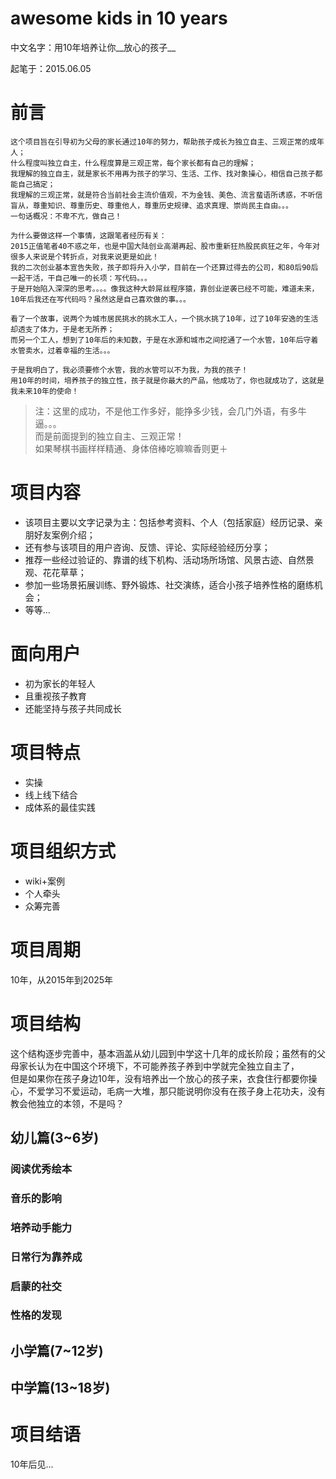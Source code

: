   awesome kids in 10 years
=============================

中文名字：用10年培养让你__放心的孩子__  

起笔于：2015.06.05  

# 前言

    这个项目旨在引导初为父母的家长通过10年的努力，帮助孩子成长为独立自主、三观正常的成年人；  
    什么程度叫独立自主，什么程度算是三观正常，每个家长都有自己的理解；  
    我理解的独立自主，就是家长不用再为孩子的学习、生活、工作、找对象操心，相信自己孩子都能自己搞定；  
    我理解的三观正常，就是符合当前社会主流价值观，不为金钱、美色、流言蜚语所诱惑，不听信盲从，尊重知识、尊重历史、尊重他人，尊重历史规律、追求真理、崇尚民主自由。。。  
    一句话概况：不卑不亢，做自己！  
    
    为什么要做这样一个事情，这跟笔者经历有关：  
    2015正值笔者40不惑之年，也是中国大陆创业高潮再起、股市重新狂热股民疯狂之年，今年对很多人来说是个转折点，对我来说更是如此！  
    我的二次创业基本宣告失败，孩子即将升入小学，目前在一个还算过得去的公司，和80后90后一起干活，干自己唯一的长项：写代码。。。  
    于是开始陷入深深的思考。。。。像我这种大龄屌丝程序猿，靠创业逆袭已经不可能，难道未来，10年后我还在写代码吗？虽然这是自己喜欢做的事。。。
    
    看了一个故事，说两个为城市居民挑水的挑水工人，一个挑水挑了10年，过了10年安逸的生活却透支了体力，于是老无所养；  
    而另一个工人，想到了10年后的未知数，于是在水源和城市之间挖通了一个水管，10年后守着水管卖水，过着幸福的生活。。。  
    
    于是我明白了，我必须要修个水管，我的水管可以不为我，为我的孩子！  
    用10年的时间，培养孩子的独立性，孩子就是你最大的产品，他成功了，你也就成功了，这就是我未来10年的使命！  
    
> 注：这里的成功，不是他工作多好，能挣多少钱，会几门外语，有多牛逼。。。  
  而是前面提到的独立自主、三观正常！  
  如果琴棋书画样样精通、身体倍棒吃嘛嘛香则更＋  
    
# 项目内容

* 该项目主要以文字记录为主：包括参考资料、个人（包括家庭）经历记录、亲朋好友案例介绍；  
* 还有参与该项目的用户咨询、反馈、评论、实际经验经历分享； 
* 推荐一些经过验证的、靠谱的线下机构、活动场所场馆、风景古迹、自然景观、花花草草；  
* 参加一些场景拓展训练、野外锻炼、社交演练，适合小孩子培养性格的磨练机会；  
* 等等...

# 面向用户

* 初为家长的年轻人  
* 且重视孩子教育  
* 还能坚持与孩子共同成长  

# 项目特点

* 实操  
* 线上线下结合  
* 成体系的最佳实践  

# 项目组织方式

* wiki+案例
* 个人牵头  
* 众筹完善  

# 项目周期

  10年，从2015年到2025年


# 项目结构

  这个结构逐步完善中，基本涵盖从幼儿园到中学这十几年的成长阶段；虽然有的父母家长认为在中国这个环境下，不可能养孩子养到中学就完全独立自主了，  
  但是如果你在孩子身边10年，没有培养出一个放心的孩子来，衣食住行都要你操心，不爱学习不爱运动，毛病一大堆，那只能说明你没有在孩子身上花功夫，没有教会他独立的本领，不是吗？  
  
## 幼儿篇(3~6岁)


### 阅读优秀绘本


### 音乐的影响


### 培养动手能力


### 日常行为靠养成


### 启蒙的社交


### 性格的发现



## 小学篇(7~12岁)



## 中学篇(13~18岁)



# 项目结语

  10年后见...
